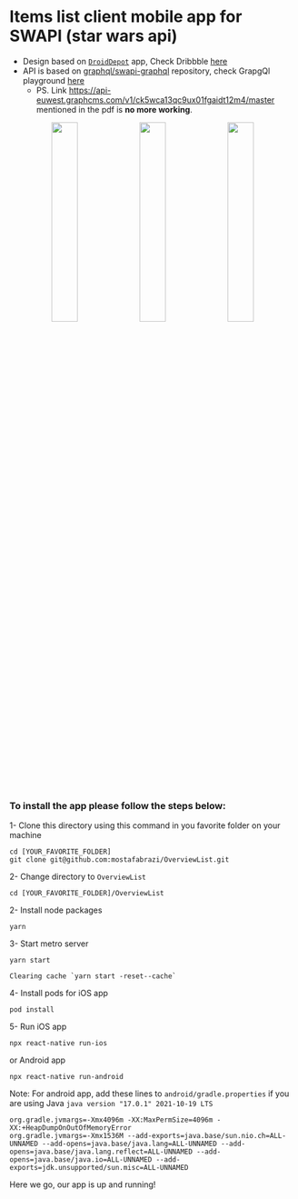 # Items list client mobile app for SWAPI (star wars api)

- Design based on <a href="https://dribbble.com/shots/18314501-DroidDepot-App">`DroidDepot`</a> app, Check Dribbble <a href="https://dribbble.com/shots/18314501-DroidDepot-App">here</a>
- API is based on <a href="https://github.com/graphql/swapi-graphql">graphql/swapi-graphql</a> repository, check GrapgQl playground <a href="https://graphql.github.io/swapi-graphql">here</a>
    - PS. Link https://api-euwest.graphcms.com/v1/ck5wca13qc9ux01fgaidt12m4/master mentioned in the pdf is **no more working**.

<p align="center">
<img src="https://user-images.githubusercontent.com/16275632/187164573-0765f1c6-8851-4a1d-ae06-42fd7c297b24.png" width=30% height=30%>
<img src="https://user-images.githubusercontent.com/16275632/187164512-2061b926-7a9c-4aa9-a0cc-55a8c23be3a8.png" width=30% height=30%>
<img src="https://user-images.githubusercontent.com/16275632/187164659-9a1887d5-81e3-4447-9541-38092b9f3882.png" width=30% height=30%>
</p>

### To install the app please follow the steps below:


1- Clone this directory using this command in you favorite folder on your machine

```
cd [YOUR_FAVORITE_FOLDER]
git clone git@github.com:mostafabrazi/OverviewList.git
```

2- Change directory to `OverviewList`

```
cd [YOUR_FAVORITE_FOLDER]/OverviewList
```

2- Install node packages

```
yarn
```

3- Start metro server 

```
yarn start
```
    Clearing cache `yarn start -reset--cache`

4- Install pods for iOS app

```
pod install
```

5- Run iOS app

```
npx react-native run-ios
```

or Android app

```
npx react-native run-android
```

Note: For android app, add these lines to `android/gradle.properties` if you are using Java `java version "17.0.1" 2021-10-19 LTS`

```
org.gradle.jvmargs=-Xmx4096m -XX:MaxPermSize=4096m -XX:+HeapDumpOnOutOfMemoryError
org.gradle.jvmargs=-Xmx1536M --add-exports=java.base/sun.nio.ch=ALL-UNNAMED --add-opens=java.base/java.lang=ALL-UNNAMED --add-opens=java.base/java.lang.reflect=ALL-UNNAMED --add-opens=java.base/java.io=ALL-UNNAMED --add-exports=jdk.unsupported/sun.misc=ALL-UNNAMED
```

Here we go, our app is up and running!
